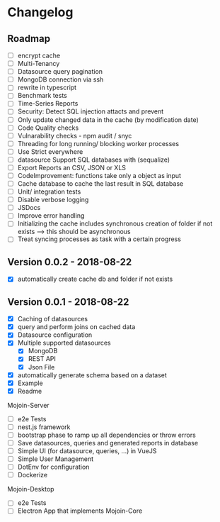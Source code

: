 # Changelog

## Roadmap

- [ ] encrypt cache
- [ ] Multi-Tenancy
- [ ] Datasource query pagination
- [ ] MongoDB connection via ssh
- [ ] rewrite in typescript
- [ ] Benchmark tests
- [ ] Time-Series Reports
- [ ] Security: Detect SQL injection attacts and prevent
- [ ] Only update changed data in the cache (by modification date)
- [ ] Code Quality checks
- [ ] Vulnarability checks - npm audit / snyc
- [ ] Threading for long running/ blocking worker processes
- [ ] Use Strict everywhere
- [ ] datasource Support SQL databases with (sequalize)
- [ ] Export Reports an CSV, JSON or XLS
- [ ] CodeImprovement: functions take only a object as input
- [ ] Cache database to cache the last result in SQL database
- [ ] Unit/ integration tests
- [ ] Disable verbose logging
- [ ] JSDocs
- [ ] Improve error handling
- [ ] Initializing the cache includes synchronous creation of folder if not exists --> this should be asynchronous
- [ ] Treat syncing processes as task with a certain progress

## Version 0.0.2 - 2018-08-22

- [x] automatically create cache db and folder if not exists

## Version 0.0.1 - 2018-08-22

- [x] Caching of datasources
- [x] query and perform joins on cached data
- [x] Datasource configuration
- [x] Multiple supported datasources
  - [x] MongoDB
  - [x] REST API
  - [x] Json File
- [x] automatically generate schema based on a dataset
- [x] Example
- [x] Readme

Mojoin-Server

- [ ] e2e Tests
- [ ] nest.js framework
- [ ] bootstrap phase to ramp up all dependencies or throw errors
- [ ] Save datasources, queries and generated reports in database
- [ ] Simple UI (for datasource, queries, ...) in VueJS
- [ ] Simple User Management
- [ ] DotEnv for configuration
- [ ] Dockerize

Mojoin-Desktop

- [ ] e2e Tests
- [ ] Electron App that implements Mojoin-Core
